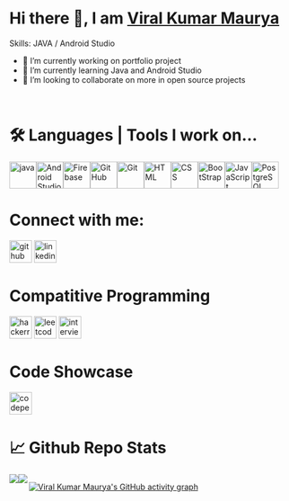 <h1> Hi there 👋, I am <a href="https://viralkumar28.github.io/mywebsite/">Viral Kumar Maurya</a></h1>

Skills: JAVA / Android Studio

- 🔭 I’m currently working on portfolio project
- 🌱 I’m currently learning Java and Android Studio 
- 👯 I’m looking to collaborate on more in open source projects 



<br><h1>🛠️ Languages | Tools I work on...</h1>
<div style="display:flex;">
 <a><img height="48" src="https://cdn.jsdelivr.net/npm/simple-icons@3.0.1/icons/java.svg" alt="java"></a>
<!--  <a><img height="48" src="https://cdn.jsdelivr.net/npm/simple-icons@3.0.1/icons/kotlin.svg" alt="Kotlin"></a> -->
 <a><img height="48" src="https://cdn.jsdelivr.net/npm/simple-icons@3.0.1/icons/androidstudio.svg" alt="Android Studio"></a>
<!--  <a><img height="48" src="https://cdn.jsdelivr.net/npm/simple-icons@3.0.1/icons/dart.svg" alt="Dart"></a> -->
<!--  <a><img height="48" src="https://cdn.jsdelivr.net/npm/simple-icons@3.0.1/icons/flutter.svg" alt="Flutter"></a> -->
 <a><img height="48" src="https://cdn.jsdelivr.net/npm/simple-icons@3.0.1/icons/firebase.svg" alt="Firebase"></a>
 <a><img height="48" src="https://cdn.jsdelivr.net/npm/simple-icons@3.0.1/icons/github.svg" alt="GitHub"></a>
 <a><img height="48" src="https://cdn.jsdelivr.net/npm/simple-icons@3.0.1/icons/git.svg" alt="Git"></a>
 <a><img height="48" src="https://upload.wikimedia.org/wikipedia/commons/thumb/6/61/HTML5_logo_and_wordmark.svg/1200px-HTML5_logo_and_wordmark.svg.png" alt="HTML"></a>
 <a><img height="48" src="https://upload.wikimedia.org/wikipedia/commons/thumb/d/d5/CSS3_logo_and_wordmark.svg/1200px-CSS3_logo_and_wordmark.svg.png" alt="CSS"></a>
 <a><img height="48" src="https://cdn.jsdelivr.net/npm/simple-icons@3.0.1/icons/bootstrap.svg" alt="BootStrap"></a>
 <a><img height="48" src="https://cdn.jsdelivr.net/npm/simple-icons@3.0.1/icons/javascript.svg" alt="JavaScript"></a>
 <a><img height="48" src="https://cdn.jsdelivr.net/npm/simple-icons@3.0.1/icons/postgresql.svg" alt="PostgreSQL"></a>
<!--  <a><img height="48" src="https://cadcreations.co.ke/wp-content/uploads/Adobe_Illustrator_CC_icon1200px.png" alt="Illustrator"></a> -->
 </div> 

<h1> Connect with me: </h1>

[<img src='https://cdn.jsdelivr.net/npm/simple-icons@3.0.1/icons/github.svg' alt='github' height='40'>](https://github.com/viralkumar28)  [<img src='https://cdn.jsdelivr.net/npm/simple-icons@3.0.1/icons/linkedin.svg' alt='linkedin' height='40'>](https://www.linkedin.com/in/vk28)   

<h1>Compatitive Programming</h1>

[<img src='https://cdn.jsdelivr.net/npm/simple-icons@3.0.1/icons/hackerrank.svg' alt='hackerrank' height='40'>](https://www.hackerrank.com/viralkumarmaurya) 
[<img src='https://cdn.jsdelivr.net/npm/simple-icons@3.0.1/icons/leetcode.svg' alt='leetcode' height='40'>](https://leetcode.com/vkm28/)
[<img src='http://ibassets.s3.amazonaws.com/static-assets/ib-logo-square.png' alt='interviewbit' height='40'>](https://www.interviewbit.com/profile/viral-kumar-maurya)

<h1>Code Showcase </h1>

[<img src='https://cpwebassets.codepen.io/assets/social/facebook-default-05cf522ae1d4c215ae0f09d866d97413a2204b6c9339c6e7a1b96ab1d4a7340f.png' alt='codepen' height='40'>](https://codepen.io/viralkumar28)
<br><h1>📈 Github Repo Stats</h1>
<div style="display:flex;">
<img src="https://github-readme-stats.vercel.app/api?username=viralkumar28&&show_icons=true&title_color=ffffff&icon_color=bb2acf&text_color=daf7dc&bg_color=151515">
<img align="left" src="https://github-readme-stats.vercel.app/api/top-langs/?username=viralkumar28&layout=compact&bg_color=171717&text_color=ffffff&icon_color=71E8F1" />
<!--  <p><img align="center" src="https://github-readme-streak-stats.herokuapp.com/?user=viralkumar28&" alt="viralkumar28" /></p> -->
 
 
 [![Viral Kumar Maurya's GitHub activity graph](https://activity-graph.herokuapp.com/graph?username=viralkumar28&theme=xcode)](https://git.io/viralkumar28)

</div>
